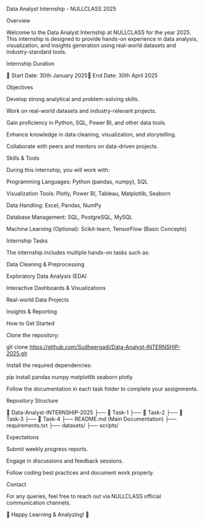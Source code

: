 Data Analyst Internship - NULLCLASS 2025

Overview

Welcome to the Data Analyst Internship at NULLCLASS for the year 2025. This internship is designed to provide hands-on experience in data analysis, visualization, and insights generation using real-world datasets and industry-standard tools.

Internship Duration

📅 Start Date: 30th January 2025📅 End Date: 30th April 2025

Objectives

Develop strong analytical and problem-solving skills.

Work on real-world datasets and industry-relevant projects.

Gain proficiency in Python, SQL, Power BI, and other data tools.

Enhance knowledge in data cleaning, visualization, and storytelling.

Collaborate with peers and mentors on data-driven projects.

Skills & Tools

During this internship, you will work with:

Programming Languages: Python (pandas, numpy), SQL

Visualization Tools: Plotly, Power BI, Tableau, Matplotlib, Seaborn

Data Handling: Excel, Pandas, NumPy

Database Management: SQL, PostgreSQL, MySQL

Machine Learning (Optional): Scikit-learn, TensorFlow (Basic Concepts)

Internship Tasks

The internship includes multiple hands-on tasks such as:

Data Cleaning & Preprocessing

Exploratory Data Analysis (EDA)

Interactive Dashboards & Visualizations

Real-world Data Projects

Insights & Reporting

How to Get Started

Clone the repository:

git clone https://github.com/Sudheergadi/Data-Analyst-INTERNSHIP-2025.git

Install the required dependencies:

pip install pandas numpy matplotlib seaborn plotly

Follow the documentation in each task folder to complete your assignments.

Repository Structure

📂 Data-Analyst-INTERNSHIP-2025
   ├── 📁 Task-1
   ├── 📁 Task-2
   ├── 📁 Task-3
   ├── 📁 Task-4
   ├── README.md (Main Documentation)
   ├── requirements.txt
   ├── datasets/
   ├── scripts/

Expectations

Submit weekly progress reports.

Engage in discussions and feedback sessions.

Follow coding best practices and document work properly.

Contact

For any queries, feel free to reach out via NULLCLASS official communication channels.

🚀 Happy Learning & Analyzing! 🚀

